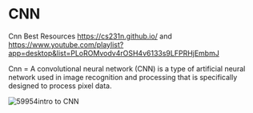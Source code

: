  # CNN 
Cnn Best Resources
https://cs231n.github.io/ and https://www.youtube.com/playlist?app=desktop&list=PLoROMvodv4rOSH4v6133s9LFPRHjEmbmJ
 
Cnn = A convolutional neural network (CNN) is a type of artificial neural network used in image recognition and processing that is specifically designed to process pixel data.

![59954intro to CNN](https://user-images.githubusercontent.com/74282916/182661565-bace352f-1d78-4f7b-bca5-b0027f08fcf2.jpg)
 
